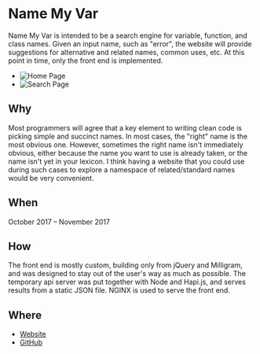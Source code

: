 # Name My Var

Name My Var is intended to be a search engine for variable, function, and class names. Given an input name, such as "error", the website will provide suggestions for alternative and related names, common uses, etc. At this point in time, only the front end is implemented.

- ![Home Page](/f/nmv-home.png)
- ![Search Page](/f/nmv-search.png)

## Why

Most programmers will agree that a key element to writing clean code is picking simple and succinct names. In most cases, the "right" name is the most obvious one. However, sometimes the right name isn't immediately obvious, either because the name you want to use is already taken, or the name isn't yet in your lexicon. I think having a website that you could use during such cases to explore a namespace of related/standard names would be very convenient.

## When

October 2017 – November 2017

## How

The front end is mostly custom, building only from jQuery and Milligram, and was designed to stay out of the user's way as much as possible. The temporary api server was put together with Node and Hapi.js, and serves results from a static JSON file. NGINX is used to serve the front end.

## Where

- [Website](https://namemyvar.com)
- [GitHub](https://github.com/jamiesyme/name-my-var)
